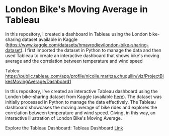 # London Bike's Moving Average in Tableau

In this repository, I created a dashboard in Tableau using the London bike-sharing dataset available in Kaggle (https://www.kaggle.com/datasets/hmavrodiev/london-bike-sharing-dataset). I first imported the dataset in Python to manage the data and then used Tableau to create an interactive dashboard that shows bike's moving average and the correlation between temperature and wind speed

Tableu: https://public.tableau.com/app/profile/nicolle.maritza.chuquilin/viz/ProjectBikesMovingAverage/Dashboard1

In this repository, I've created an interactive Tableau dashboard using the London bike-sharing dataset from Kaggle (available [here](https://www.kaggle.com/datasets/hmavrodiev/london-bike-sharing-dataset)). The dataset was initially processed in Python to manage the data effectively. The Tableau dashboard showcases the moving average of bike rides and explores the correlation between temperature and wind speed. Giving, in this way, an interactive illustration of London Bike's Moving Average.

Explore the Tableau Dashboard: Tableau Dashboard [Link](https://public.tableau.com/app/profile/nicolle.maritza.chuquilin/viz/ProjectBikesMovingAverage/Dashboard1)


